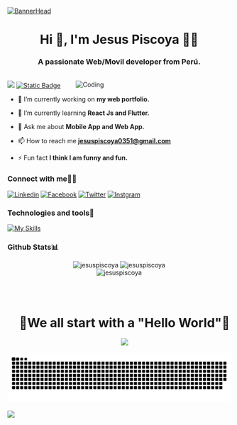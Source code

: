 [![BannerHead](https://i.postimg.cc/NMyCcQJp/Web-Coding.gif)]()

<h1 align="center">Hi 👋, I'm Jesus Piscoya 🧑‍💻</h1>
<h3 align="center">A passionate Web/Movil developer from Perú.</h3>

<br>

<img align="right" alt="Coding" width="350" src="https://i.imgur.com/840b0PX.gif">

<img src="https://komarev.com/ghpvc/?username=jesuspiscoya&label=PROFILE+VIEWS&color=blue&style=for-the-badge">
<a href="https://jesuspiscoya.netlify.app/" target="_blank"><img alt="Static Badge" src="https://img.shields.io/badge/PORTFOLIO%20WEB-VISIT-blue?style=for-the-badge&logo=read.cv"></a>

- 🔭 I’m currently working on **my web portfolio.**

- 🌱 I’m currently learning **React Js and Flutter.**

- 💬 Ask me about **Mobile App and Web App.**

- 📫 How to reach me **jesuspiscoya0351@gmail.com**

- ⚡ Fun fact **I think I am funny and fun.**

### Connect with me🙋‍♂️

<a href="https://www.linkedin.com/in/jesuspiscoya" target="_blank"><img src="https://skillicons.dev/icons?i=linkedin" alt="Linkedin"></a>
<a href="https://www.facebook.com/jesuspiscoya.dev" target="_blank"><img src="https://raw.githubusercontent.com/rahuldkjain/github-profile-readme-generator/master/src/images/icons/Social/facebook.svg" alt="Facebook" width="48"></a>
<a href="https://twitter.com/JesusPiscoyaDev" target="_blank"><img src="https://skillicons.dev/icons?i=twitter" alt="Twitter"></a>
<a href="https://instagram.com/jesus.piscoya" target="_blank"><img src="https://skillicons.dev/icons?i=instagram" alt="Instgram"></a>

### Technologies and tools📍

[![My Skills](https://skillicons.dev/icons?i=react,nodejs,html,css,javascript,bootstrap,vite,babel,androidstudio,flutter,dart,java,kotlin,sqlite,firebase,php,jquery,mysql,vscode,postman,sketchup)](https://skillicons.dev)

### Github Stats📊

<div align="center">
  <img src="https://github-readme-stats.vercel.app/api?username=jesuspiscoya&show_icons=true&rank_icon=github&title_color=00aaff&bg_color=0,000000,130F40" alt="jesuspiscoya" />
  <img height="196" src="https://github-readme-stats.vercel.app/api/top-langs?username=jesuspiscoya&show_icons=true&layout=compact&bg_color=0,000000,130F40" alt="jesuspiscoya" />
</div>
<div align="center">
  <img src="https://github-readme-streak-stats.herokuapp.com?user=jesuspiscoya&theme=transparent&background=0%2C000000%2C130F40" alt="jesuspiscoya" />
</div>

<br>
<br>

<!--h2 without bottom border-->
<div id="user-content-toc">
  <ul align="center">
    <summary><h1 style="display: inline-block">🚀We all start with a "Hello World"🚀</h1></summary>
    <img src="https://user-images.githubusercontent.com/73097560/115834477-dbab4500-a447-11eb-908a-139a6edaec5c.gif">
  </ul>
</div>

<div align="center">
  <img  src="https://github.com/1999AZZAR/1999AZZAR/blob/main/resources/img/grid-snake.svg"
       alt="snake" /></a>
</div>
<br>
<img src="https://user-images.githubusercontent.com/73097560/115834477-dbab4500-a447-11eb-908a-139a6edaec5c.gif">
